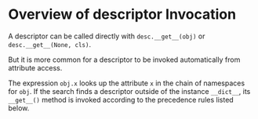 # Overview of descriptor Invocation

A descriptor can be called directly with `desc.__get__(obj)` or `desc.__get__(None, cls)`.

But it is more common for a descriptor to be invoked automatically from attribute access.

The expression `obj.x` looks up the attribute `x` in the chain of namespaces for `obj`. If the search finds a descriptor outside of the instance `__dict__`, its `__get__()` method is invoked according to the precedence rules listed below.
